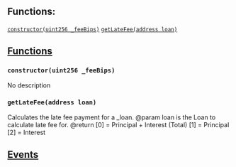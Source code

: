 

## Functions:
[`constructor(uint256 _feeBips)`](#LateFeeCalc-constructor-uint256-)
[`getLateFee(address loan)`](#LateFeeCalc-getLateFee-address-)


## <u>Functions</u>

### `constructor(uint256 _feeBips)`
No description

### `getLateFee(address loan)`
   Calculates the late fee payment for a _loan.
        @param  loan is the Loan to calculate late fee for.
        @return [0] = Principal + Interest (Total)
                [1] = Principal
                [2] = Interest

## <u>Events</u>
